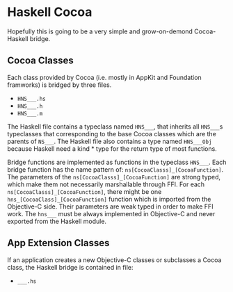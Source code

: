 # Haskell Cocoa

Hopefully this is going to be a very simple and grow-on-demond Cocoa-Haskell bridge.


## Cocoa Classes

Each class provided by Cocoa (i.e. mostly in AppKit and Foundation framworks) is bridged by three files.
- <code>HNS___.hs</code>
- <code>HNS___.h</code>
- <code>HNS___.m</code>

The Haskell file contains a typeclass named <code>HNS___</code>, that inherits all <code>HNS___</code>s typeclasses that corresponding to the base Cocoa classes which are the parents of <code>NS___</code>. The Haskell file also contains a type named <code>HNS___Obj</code> because Haskell need a kind * type for the return type of most functions.

Bridge functions are implemented as functions in the typeclass <code>HNS___</code>. Each bridge function has the name pattern of: <code>ns[CocoaClasss]\_[CocoaFunction]</code>. The parameters of the <code>ns[CocoaClasss]\_[CocoaFunction]</code> are strong typed, which make them not necessarily marshallable through FFI. For each <code>ns[CocoaClasss]\_[CocoaFunction]</code>, there might be one <code>hns\_[CocoaClass]\_[CocoaFunction]</code> function which is imported from the Objective-C side. Their parameters are weak typed in order to make FFI work. The <code>hns___</code> must be always implemented in Objective-C and never exported from the Haskell module.

## App Extension Classes

If an application creates a new Objective-C classes or subclasses a Cocoa class, the Haskell bridge is contained in file:
- <code>___.hs</code>
